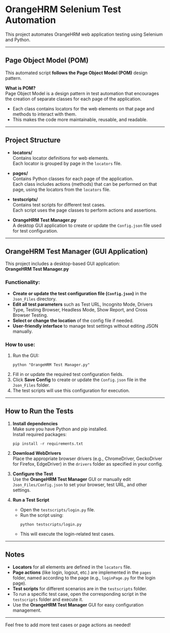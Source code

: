 # OrangeHRM Selenium Test Automation

This project automates OrangeHRM web application testing using Selenium and Python.

---

## Page Object Model (POM)

This automated script **follows the Page Object Model (POM)** design pattern.

**What is POM?**  
Page Object Model is a design pattern in test automation that encourages the creation of separate classes for each page of the application.
- Each class contains locators for the web elements on that page and methods to interact with them.
- This makes the code more maintainable, reusable, and readable.

---

## Project Structure

- **locators/**  
  Contains locator definitions for web elements.  
  Each locator is grouped by page in the `locators` file.

- **pages/**  
  Contains Python classes for each page of the application.  
  Each class includes actions (methods) that can be performed on that page, using the locators from the `locators` file.

- **testscripts/**  
  Contains test scripts for different test cases.  
  Each script uses the page classes to perform actions and assertions.

- **OrangeHRM Test Manager.py**  
  A desktop GUI application to create or update the `Config.json` file used for test configuration.

---

## OrangeHRM Test Manager (GUI Application)

This project includes a desktop-based GUI application:  
**OrangeHRM Test Manager.py**

### Functionality:
- **Create or update the test configuration file (`Config.json`)** in the `Json_Files` directory.
- **Edit all test parameters** such as Test URL, Incognito Mode, Drivers Type, Testing Browser, Headless Mode, Show Report, and Cross Browser Testing.
- **Select or change the location** of the config file if needed.
- **User-friendly interface** to manage test settings without editing JSON manually.

### How to use:
1. Run the GUI:
   ```
   python "OrangeHRM Test Manager.py"
   ```
2. Fill in or update the required test configuration fields.
3. Click **Save Config** to create or update the `Config.json` file in the `Json_Files` folder.
4. The test scripts will use this configuration for execution.

---

## How to Run the Tests

1. **Install dependencies**  
   Make sure you have Python and pip installed.  
   Install required packages:
   ```
   pip install -r requirements.txt
   ```

2. **Download WebDrivers**  
   Place the appropriate browser drivers (e.g., ChromeDriver, GeckoDriver for Firefox, EdgeDriver) in the `drivers` folder as specified in your config.

3. **Configure the Test**  
   Use the **OrangeHRM Test Manager** GUI or manually edit `Json_Files/Config.json` to set your browser, test URL, and other settings.

4. **Run a Test Script**  
   - Open the `testscripts/login.py` file.
   - Run the script using:
     ```
     python testscripts/login.py
     ```
   - This will execute the login-related test cases.

---

## Notes

- **Locators** for all elements are defined in the `locators` file.
- **Page actions** (like login, logout, etc.) are implemented in the `pages` folder, named according to the page (e.g., `loginPage.py` for the login page).
- **Test scripts** for different scenarios are in the `testscripts` folder.
- To run a specific test case, open the corresponding script in the `testscripts` folder and execute it.
- Use the **OrangeHRM Test Manager** GUI for easy configuration management.

---

Feel free to add more test cases or page actions as needed!
